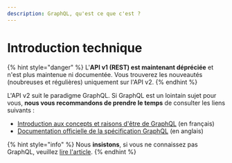 ```yaml
---
description: GraphQL, qu'est ce que c'est ?
---
```


# Introduction technique

{% hint style="danger" %}
L'**API v1 (REST) est maintenant dépréciée** et n'est plus maintenue ni documentée. Vous trouverez les nouveautés (noubreuses et régulières) uniquement sur l'API v2.
{% endhint %}

L'API v2 suit le paradigme GraphQL. Si GraphQL est un lointain sujet pour vous, **nous vous recommandons de prendre le temps** de consulter les liens suivants :

* [Introduction aux concepts et raisons d'être de GraphQL](https://blog.octo.com/graphql-et-pourquoi-faire/) (en français)
* [Documentation officielle de la spécification GraphQL](https://graphql.org) (en anglais)

{% hint style="info" %}
Nous **insistons**, si vous ne connaissez pas GraphQL, veuillez [lire l'article](https://blog.octo.com/graphql-et-pourquoi-faire).
{% endhint %}

